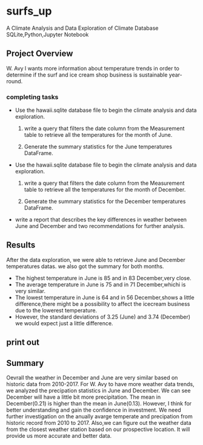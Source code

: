 # surfs_up
A Climate Analysis and Data Exploration of Climate Database SQLite,Python,Jupyter Notebook
## Project Overview
W. Avy l wants more information about temperature trends in order to determine if the surf and ice cream shop business is sustainable year-round.
### completing tasks
* Use the hawaii.sqlite database file to begin the climate analysis and data exploration.
    1. write a query that filters the date column from the Measurement table to retrieve all the temperatures for the month of June.

    2. Generate the summary statistics for the June temperatures DataFrame.

* Use the hawaii.sqlite database file to begin the climate analysis and data exploration.
    1. write a query that filters the date column from the Measurement table to retrieve all the temperatures for the month of December.

    2. Generate the summary statistics for the December temperatures DataFrame.

* write a report that describes the key differences in weather between June and December and two recommendations for further analysis.


## Results
After the data exploration, we were able to retrieve June and December temperatures datas.
we also got the summary for both months.
- The highest temperature in June is 85 and in 83 December,very close.
- The average temperature in June is 75 and in 71 December,whichi is very similar.
- The lowest temperature in June is 64 and in 56 December,shows a little difference,there might be a possibility to affect the icecream business due to the lowerest temperature.
- However, the standard deviations of 3.25 (June) and 3.74 (December) we would expect just a little difference.
  

## print out



## Summary

Oevrall the weather in December and June are  very similar based on historic data from 2010-2017. 
For W. Avy to have more weather data trends, we analyzed the precipation statistics in June and December. We can see December will have a little bit more precipitation. The mean in December(0.21) is higher than the mean in June(0.13).
However, I think for better understanding and gain the confidence in investment. We need further investigation on the anually avarge temperate and precipation from historic record from 2010 to 2017.
Also,we can figure out the weather data from the closest weather station based on our prospective location. It will provide us more accurate and better data.


